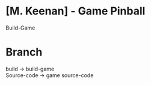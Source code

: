 # [M. Keenan] - Game Pinball
 Build-Game

# Branch
build       -> build-game <br>
Source-code -> game source-code

